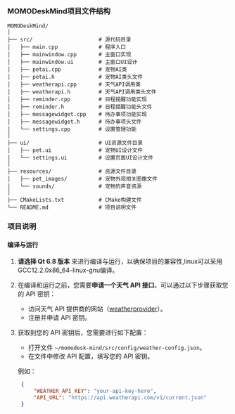 ### MOMODeskMind项目文件结构
```
MOMODeskMind/
│
├── src/                     # 源代码目录
│   ├── main.cpp             # 程序入口
│   ├── mainwindow.cpp       # 主窗口实现
│   ├── mainwindow.ui        # 主窗口UI设计
│   ├── petai.cpp            # 宠物AI类
│   ├── petai.h              # 宠物AI类头文件
│   ├── weatherapi.cpp       # 天气API调用类
│   ├── weatherapi.h         # 天气API调用类头文件
│   ├── reminder.cpp         # 日程提醒功能实现
│   ├── reminder.h           # 日程提醒功能头文件
│   ├── messagewidget.cpp    # 待办事项功能实现
│   ├── messagewidget.h      # 待办事项头文件
│   └── settings.cpp         # 设置管理功能
│
├── ui/                      # UI资源文件目录
│   ├── pet.ui               # 宠物UI设计文件
│   └── settings.ui          # 设置页面UI设计文件
│
├── resources/               # 资源文件目录
│   ├── pet_images/          # 宠物外观相关图像文件
│   └── sounds/              # 宠物的声音资源
│
├── CMakeLists.txt           # CMake构建文件
└── README.md                # 项目说明文件
```
### 项目说明

#### 编译与运行

1. **请选择 Qt 6.8 版本** 来进行编译与运行，以确保项目的兼容性,linux可以采用GCC12.2.0x86_64-linux-gnu编译。

2. 在编译和运行之前，您需要**申请一个天气 API 接口**。可以通过以下步骤获取您的 API 密钥：

   - 访问天气 API 提供商的网站（[weatherprovider](https://api.weatherprovider.com)）。
   - 注册并申请 API 密钥。

3. 获取到您的 API 密钥后，您需要进行如下配置：

   - 打开文件 `~/momodesk-mind/src/config/weather-config.json`。
   - 在文件中修改 API 配置，填写您的 API 密钥。

   例如：

   ```json
    {
        "WEATHER_API_KEY": "your-api-key-here",
        "API_URL": "https://api.weatherapi.com/v1/current.json"
    }
    ```
